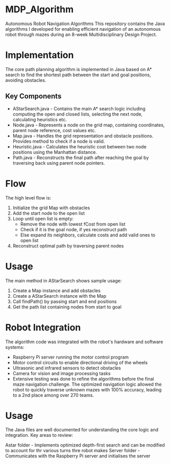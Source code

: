 # MDP_Algorithm
Autonomous Robot Navigation Algorithms
This repository contains the Java algorithms I developed for enabling efficient navigation of an autonomous robot through mazes during an 8-week Multidisciplinary Design Project.

# Implementation
The core path planning algorithm is implemented in Java based on A* search to find the shortest path between the start and goal positions, avoiding obstacles.

## Key Components
* AStarSearch.java - Contains the main A* search logic including computing the open and closed lists, selecting the next node, calculating heuristics etc.
* Node.java - Represents a node on the grid map, containing coordinates, parent node reference, cost values etc.
* Map.java - Handles the grid representation and obstacle positions. Provides method to check if a node is valid.
* Heuristic.java - Calculates the heuristic cost between two node positions using the Manhattan distance.
* Path.java - Reconstructs the final path after reaching the goal by traversing back using parent node pointers.


# Flow
The high level flow is:

1) Initialize the grid Map with obstacles
2) Add the start node to the open list
3) Loop until open list is empty:
    * Remove the node with lowest fCost from open list
    * Check if it is the goal node, if yes reconstruct path
    * Else expand its neighbors, calculate costs and add valid ones to open list
4) Reconstruct optimal path by traversing parent nodes


# Usage
The main method in AStarSearch shows sample usage:

1) Create a Map instance and add obstacles
2) Create a AStarSearch instance with the Map
3) Call findPath() by passing start and end positions
4) Get the path list containing nodes from start to goal

# Robot Integration
The algorithm code was integrated with the robot's hardware and software systems:

* Raspberry Pi server running the motor control program
* Motor control circuits to enable directional driving of the wheels
* Ultrasonic and infrared sensors to detect obstacles
* Camera for vision and image processing tasks
* Extensive testing was done to refine the algorithms before the final maze navigation challenge. The optimized navigation logic allowed the robot to quickly traverse unknown mazes with 100% accuracy, leading to a 2nd place among over 270 teams.

# Usage
The Java files are well documented for understanding the core logic and integration. Key areas to review:

Astar folder - Implements optimized depth-first search and can be modified to account for thr various turns thre robot makes
Server folder - Communicates with the Raspberry Pi server and initialises the server

